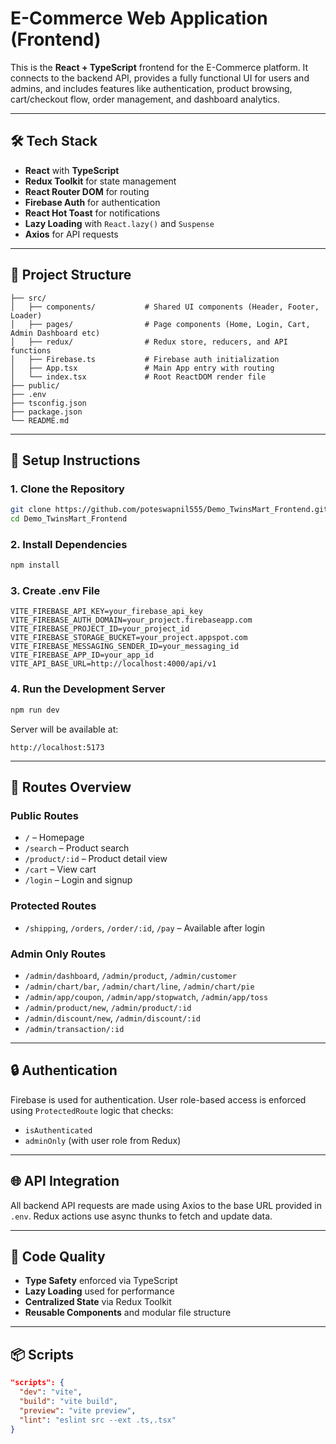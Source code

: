 # E-Commerce Web Application (Frontend)

This is the **React + TypeScript** frontend for the E-Commerce platform. It connects to the backend API, provides a fully functional UI for users and admins, and includes features like authentication, product browsing, cart/checkout flow, order management, and dashboard analytics.

---

## 🛠️ Tech Stack

* **React** with **TypeScript**
* **Redux Toolkit** for state management
* **React Router DOM** for routing
* **Firebase Auth** for authentication
* **React Hot Toast** for notifications
* **Lazy Loading** with `React.lazy()` and `Suspense`
* **Axios** for API requests

---

## 📁 Project Structure

```
├── src/
│   ├── components/           # Shared UI components (Header, Footer, Loader)
│   ├── pages/                # Page components (Home, Login, Cart, Admin Dashboard etc)
│   ├── redux/                # Redux store, reducers, and API functions
│   ├── Firebase.ts           # Firebase auth initialization
│   ├── App.tsx               # Main App entry with routing
│   └── index.tsx             # Root ReactDOM render file
├── public/
├── .env
├── tsconfig.json
├── package.json
└── README.md
```

---

## 🔧 Setup Instructions

### 1. Clone the Repository

```bash
git clone https://github.com/poteswapnil555/Demo_TwinsMart_Frontend.git
cd Demo_TwinsMart_Frontend
```

### 2. Install Dependencies

```bash
npm install
```

### 3. Create .env File

```env
VITE_FIREBASE_API_KEY=your_firebase_api_key
VITE_FIREBASE_AUTH_DOMAIN=your_project.firebaseapp.com
VITE_FIREBASE_PROJECT_ID=your_project_id
VITE_FIREBASE_STORAGE_BUCKET=your_project.appspot.com
VITE_FIREBASE_MESSAGING_SENDER_ID=your_messaging_id
VITE_FIREBASE_APP_ID=your_app_id
VITE_API_BASE_URL=http://localhost:4000/api/v1
```

### 4. Run the Development Server

```bash
npm run dev
```

Server will be available at:

```
http://localhost:5173
```

---

## 🧭 Routes Overview

### Public Routes

* `/` – Homepage
* `/search` – Product search
* `/product/:id` – Product detail view
* `/cart` – View cart
* `/login` – Login and signup

### Protected Routes

* `/shipping`, `/orders`, `/order/:id`, `/pay` – Available after login

### Admin Only Routes

* `/admin/dashboard`, `/admin/product`, `/admin/customer`
* `/admin/chart/bar`, `/admin/chart/line`, `/admin/chart/pie`
* `/admin/app/coupon`, `/admin/app/stopwatch`, `/admin/app/toss`
* `/admin/product/new`, `/admin/product/:id`
* `/admin/discount/new`, `/admin/discount/:id`
* `/admin/transaction/:id`

---

## 🔒 Authentication

Firebase is used for authentication. User role-based access is enforced using `ProtectedRoute` logic that checks:

* `isAuthenticated`
* `adminOnly` (with user role from Redux)

---

## 🌐 API Integration

All backend API requests are made using Axios to the base URL provided in `.env`. Redux actions use async thunks to fetch and update data.

---

## 🧹 Code Quality

* **Type Safety** enforced via TypeScript
* **Lazy Loading** used for performance
* **Centralized State** via Redux Toolkit
* **Reusable Components** and modular file structure

---

## 📦 Scripts

```json
"scripts": {
  "dev": "vite",
  "build": "vite build",
  "preview": "vite preview",
  "lint": "eslint src --ext .ts,.tsx"
}
```


